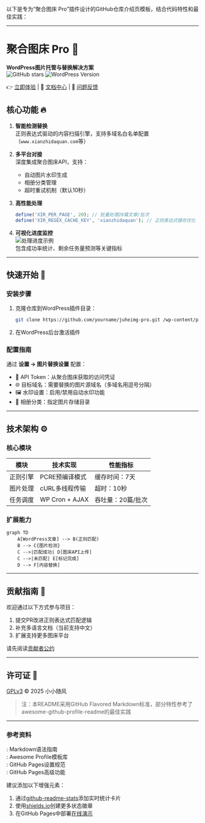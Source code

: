 以下是专为“聚合图床 Pro”插件设计的GitHub仓库介绍页模板，结合代码特性和最佳实践：

---
# 聚合图床 Pro 🚀
**WordPress图片托管与替换解决方案**  
![GitHub stars](https://img.shields.io/github/stars/yourname/juheimg-pro) 
![WordPress Version](https://img.shields.io/wordpress/plugin/v/juheimg-pro)

👉 [立即体验](https://demo.yourdomain.com) | 📖 [文档中心](docs/) | 🐞 [问题反馈](issues/)

## 核心功能 🔥
1. **智能检测替换**  
   正则表达式驱动的内容扫描引擎，支持多域名白名单配置（`www.xianzhidaquan.com`等）
   
2. **多平台对接**  
   深度集成聚合图床API，支持：
   - 自动图片水印生成
   - 相册分类管理
   - 超时重试机制（默认10秒）

3. **高性能处理**  
   ```php
   define('XIR_PER_PAGE', 20); // 批量处理20篇文章/批次
   define('XIR_REGEX_CACHE_KEY', 'xianzhidaquan'); // 正则表达式缓存优化
   ```

4. **可视化进度监控**  
   ![处理进度示例](https://via.placeholder.com/600x200?text=实时进度+统计图表)  
   包含成功率统计、剩余任务量预测等关键指标

---

## 快速开始 🚀
### 安装步骤
1. 克隆仓库到WordPress插件目录：
   ```bash
   git clone https://github.com/yourname/juheimg-pro.git /wp-content/plugins/
   ```
2. 在WordPress后台激活插件

### 配置指南
通过 **设置 → 图片替换设置** 配置：
- 🔑 API Token：从聚合图床获取的访问凭证
- 🌐 目标域名：需要替换的图片源域名（多域名用逗号分隔）
- 🖼️ 水印设置：启用/禁用自动水印功能
- 📁 相册分类：指定图片存储目录

---

## 技术架构 ⚙️
### 核心模块
| 模块 | 技术实现 | 性能指标 |
|------|---------|---------|
| 正则引擎 | PCRE预编译模式 | 缓存时间：7天 |
| 图片处理 | cURL多线程传输 | 超时：10秒 |
| 任务调度 | WP Cron + AJAX | 吞吐量：20篇/批次 |

### 扩展能力
```mermaid
graph TD
    A[WordPress文章] --> B(正则匹配)
    B --> C{图片检测}
    C -->|匹配成功| D[图床API上传]
    C -->|未匹配| E[标记完成]
    D --> F[内容替换]
```

---

## 贡献指南 👥
欢迎通过以下方式参与项目：
1. 提交PR改进正则表达式匹配逻辑
2. 补充多语言文档（当前支持中文）
3. 扩展支持更多图床平台

请先阅读[贡献者公约](CONTRIBUTING.md)

---

## 许可证 📜
[GPLv3](LICENSE) © 2025 小小随风

> 注：本README采用GitHub Flavored Markdown标准，部分特性参考了awesome-github-profile-readme的最佳实践

---

### 参考资料
: Markdown语法指南  
: Awesome Profile模板库  
: GitHub Pages设置规范  
: GitHub Pages高级功能

建议添加以下增强元素：
1. 通过[github-readme-stats](https://github.com/anuraghazra/github-readme-stats)添加实时统计卡片
2. 使用[shields.io](https://shields.io/)创建更多状态徽章
3. 在GitHub Pages中部署[在线演示](https://pages.github.com/)
